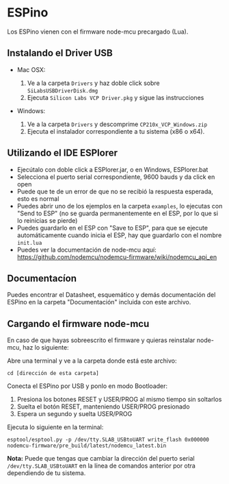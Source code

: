 # ESPino

Los ESPino vienen con el firmware node-mcu precargado (Lua).

## Instalando el Driver USB

- Mac OSX: 

	1. Ve a la carpeta ``Drivers`` y haz doble click sobre ``SiLabsUSBDriverDisk.dmg``
	2. Ejecuta ``Silicon Labs VCP Driver.pkg`` y sigue las instrucciones

- Windows:

	1. Ve a la carpeta ``Drivers`` y descomprime ``CP210x_VCP_Windows.zip``
	2. Ejecuta el instalador correspondiente a tu sistema (x86 o x64).

## Utilizando el IDE ESPlorer

- Ejecútalo con doble click a ESPlorer.jar, o en Windows, ESPlorer.bat
- Selecciona el puerto serial correspondiente, 9600 bauds y da click en open
- Puede que te de un error de que no se recibió la respuesta esperada, esto es normal
- Puedes abrir uno de los ejemplos en la carpeta ``examples``, lo ejecutas con "Send to ESP" (no se guarda permanentemente en el ESP, por lo que si lo reinicias se pierde)
- Puedes guardarlo en el ESP con "Save to ESP", para que se ejecute automáticamente cuando inicia el ESP, hay que guardarlo con el nombre ``init.lua``
- Puedes ver la documentación de node-mcu aquí: https://github.com/nodemcu/nodemcu-firmware/wiki/nodemcu_api_en

## Documentacíon

Puedes encontrar el Datasheet, esquemático y demás documentación del ESPino en la carpeta "Documentación" incluida con este archivo.

## Cargando el firmware node-mcu

En caso de que hayas sobreescrito el firmware y quieras reinstalar node-mcu, haz lo siguiente:

Abre una terminal y ve a la carpeta donde está este archivo:

```
cd [dirección de esta carpeta]
```

Conecta el ESPino por USB y ponlo en modo Bootloader:

1. Presiona los botones RESET y USER/PROG al mismo tiempo sin soltarlos
2. Suelta el botón RESET, manteniendo USER/PROG presionado
3. Espera un segundo y suelta USER/PROG

Ejecuta lo siguiente en la terminal:

```
esptool/esptool.py -p /dev/tty.SLAB_USBtoUART write_flash 0x000000 nodemcu-firmware/pre_build/latest/nodemcu_latest.bin
```

**Nota:** Puede que tengas que cambiar la dirección del puerto serial ``/dev/tty.SLAB_USBtoUART`` en la línea de comandos anterior por otra dependiendo de tu sistema.